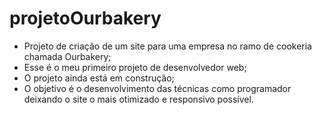 # projetoOurbakery
- Projeto de criação de um site para uma empresa no ramo de cookeria chamada Ourbakery;<br>
- Esse é o meu primeiro projeto de desenvolvedor web;<br>
- O projeto ainda está em construção;<br>
- O objetivo é o desenvolvimento das técnicas como programador deixando o site o mais otimizado e responsivo possível.
